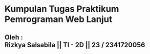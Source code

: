 <h1><b>Kumpulan Tugas Praktikum Pemrograman Web Lanjut</b></h1>

<h2>Oleh :<br> 
Rizkya Salsabila || TI - 2D || 23 / 2341720056 
</h2>
